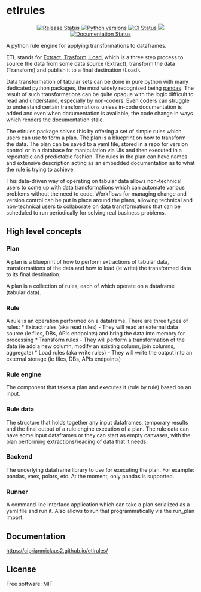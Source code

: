 # etlrules


<p align="center">
<a href="https://pypi.python.org/pypi/etlrules">
    <img src="https://img.shields.io/pypi/v/etlrules.svg"
        alt = "Release Status">
</a>

<a href="http://github.com/ciprianmiclaus2/etlrules/">

<img src="https://img.shields.io/pypi/pyversions/etlrules.svg" alt="Python versions">
</a>

<a href="https://github.com/ciprianmiclaus2/etlrules/actions">
    <img src="https://github.com/ciprianmiclaus2/etlrules/actions/workflows/python-package.yml/badge.svg?branch=main" alt="CI Status">
</a>

<a href="https://codecov.io/gh/ciprianmiclaus2/etlrules" > 
 <img src="https://codecov.io/gh/ciprianmiclaus2/etlrules/graph/badge.svg?token=4N0N8XSVZY"/> 
 </a>

<a href="https://ciprianmiclaus2.github.io/etlrules/">
    <img src="https://img.shields.io/website/https/ciprianmiclaus2.github.io/etlrules/index.html.svg?label=docs&down_message=unavailable&up_message=available" alt="Documentation Status">
</a>

</p>


A python rule engine for applying transformations to dataframes.

ETL stands for [Extract, Trasform, Load](https://en.wikipedia.org/wiki/Extract,_transform,_load), which is a three step
process to source the data from some data source (Extract), transform the data (Transform) and publish it to a final
destination (Load).

Data transformation of tabular sets can be done in pure python with many dedicated python packages, the most widely
recognized being [pandas](https://pandas.pydata.org/). The result of such transformations can be quite opaque with the
logic difficult to read and understand, especially by non-coders. Even coders can struggle to understand certain
transformations unless in-code documentation is added and even when documentation is available, the code change in ways
which renders the documentation stale.

The etlrules package solves this by offering a set of simple rules which users can use to form a plan. The plan is a blueprint
on how to transform the data. The plan can be saved to a yaml file, stored in a repo for version control or in a database for
manipulation via UIs and then executed in a repeatable and predictable fashion. The rules in the plan can have names and
extensive description acting as an embedded documentation as to what the rule is trying to achieve.

This data-driven way of operating on tabular data allows non-technical users to come up with data transformations which can
automate various problems without the need to code. Workflows for managing change and version control can be put in place
around the plans, allowing technical and non-technical users to collaborate on data transformations that can be scheduled to
run periodically for solving real business problems.

## High level concepts

### Plan

A plan is a blueprint of how to perform extractions of tabular data, transformations of the data and how to load (ie write)
the transformed data to its final destination.

A plan is a collection of rules, each of which operate on a dataframe (tabular data).

### Rule

A rule is an operation performed on a dataframe. There are three types of rules:
    * Extract rules (aka read rules)
        - They will read an external data source (ie files, DBs, APIs endpoints) and bring the data into memory for processing
    * Transform rules
        - They will perform a transformation of the data (ie add a new column, modify an existing column, join columns, aggregate)
    * Load rules (aka write rules)
        - They will write the output into an external storage (ie files, DBs, APIs endpoints)

### Rule engine

The component that takes a plan and executes it (rule by rule) based on an input.


### Rule data

The structure that holds together any input dataframes, temporary results and the final output of a rule engine execution of a plan.
The rule data can have some input dataframes or they can start as empty canvases, with the plan performing extractions/reading of data that it needs.

### Backend

The underlying dataframe library to use for executing the plan. For example: pandas, vaex, polars, etc.
At the moment, only pandas is supported.

### Runner

A command line interface application which can take a plan serialized as a yaml file and run it. Also allows to run that
programmatically via the run_plan import.


## Documentation

<https://ciprianmiclaus2.github.io/etlrules/>


## License

Free software: MIT
